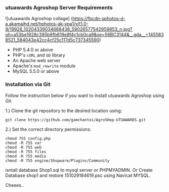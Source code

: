 ### utuawards Agroshop Server Requirements

![utuawards Agroshop collage] (https://fbcdn-sphotos-d-a.akamaihd.net/hphotos-ak-xpa1/v/t1.0-9/19926_10204339034668438_59026577542959853_n.jpg?oh=a53be1928c395b8fb619e8f4c1cb0ca9&oe=56BC3144&__gda__=1455838521_584043e42cc4cf25c117d5c737345590)

- PHP 5.4.0 or above
- PHP's `cURL` and `GD` library
- An Apache web server
- Apache's `mod_rewrite` module
- MySQL 5.5.0 or above

### Installation via Git

Follow the instruction below if you want to install utuawards Agroshop using Git.

1.) Clone the git repository to the desired location using:

    git clone https://github.com/gamchantoi/AgroSHop-UTUAWARDS.git

2.) Set the correct directory permissions:

    chmod 755 config.php
    chmod -R 755 var
    chmod -R 755 web
    chmod -R 755 files
    chmod -R 755 media
    chmod -R 755 engine/Shopware/Plugins/Community

isntall database Shop1.sql to mysql server or PHPMYADMIN.
Or Create Database shop1 and restore 151029184619.psc using Navicat MYSQL.

Cheees..

